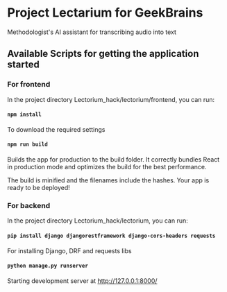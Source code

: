 # Project Lectarium for GeekBrains

Methodologist's AI assistant for transcribing audio into text

## Available Scripts for getting the application started

### For frontend
In the project directory Lectorium_hack/lectorium/frontend, you can run:

#### `npm install`

To download the required settings

#### `npm run build`

Builds the app for production to the build folder.
It correctly bundles React in production mode and optimizes the build for the best performance.

The build is minified and the filenames include the hashes.
Your app is ready to be deployed!

### For backend
In the project directory Lectorium_hack/lectorium, you can run:

#### `pip install django djangorestframework django-cors-headers requests`
 
For installing Django, DRF and requests libs

#### `python manage.py runserver`

Starting development server at http://127.0.0.1:8000/

